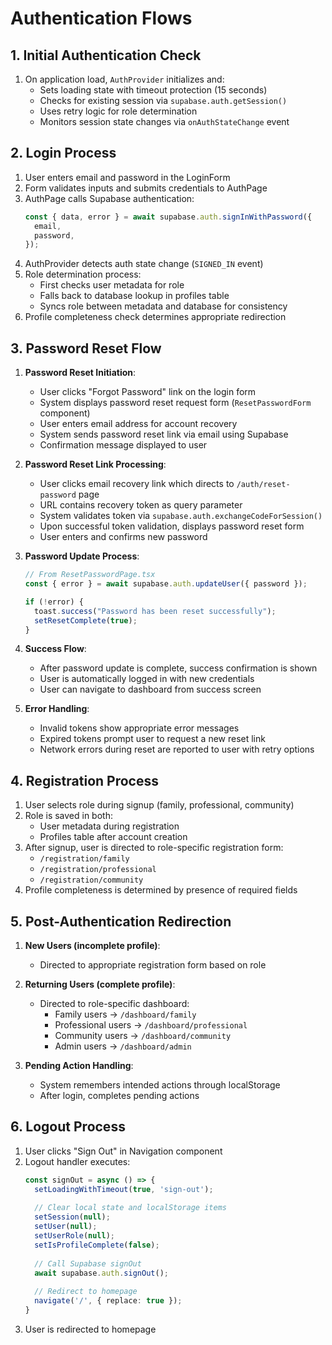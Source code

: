 
# Authentication Flows

## 1. Initial Authentication Check

1. On application load, `AuthProvider` initializes and:
   - Sets loading state with timeout protection (15 seconds)
   - Checks for existing session via `supabase.auth.getSession()`
   - Uses retry logic for role determination
   - Monitors session state changes via `onAuthStateChange` event

## 2. Login Process

1. User enters email and password in the LoginForm
2. Form validates inputs and submits credentials to AuthPage
3. AuthPage calls Supabase authentication:
   ```typescript
   const { data, error } = await supabase.auth.signInWithPassword({
     email,
     password,
   });
   ```
4. AuthProvider detects auth state change (`SIGNED_IN` event)
5. Role determination process:
   - First checks user metadata for role
   - Falls back to database lookup in profiles table
   - Syncs role between metadata and database for consistency
6. Profile completeness check determines appropriate redirection

## 3. Password Reset Flow

1. **Password Reset Initiation**:
   - User clicks "Forgot Password" link on the login form
   - System displays password reset request form (`ResetPasswordForm` component)
   - User enters email address for account recovery
   - System sends password reset link via email using Supabase
   - Confirmation message displayed to user

2. **Password Reset Link Processing**:
   - User clicks email recovery link which directs to `/auth/reset-password` page
   - URL contains recovery token as query parameter
   - System validates token via `supabase.auth.exchangeCodeForSession()`
   - Upon successful token validation, displays password reset form
   - User enters and confirms new password

3. **Password Update Process**:
   ```typescript
   // From ResetPasswordPage.tsx
   const { error } = await supabase.auth.updateUser({ password });
   
   if (!error) {
     toast.success("Password has been reset successfully");
     setResetComplete(true);
   }
   ```

4. **Success Flow**:
   - After password update is complete, success confirmation is shown
   - User is automatically logged in with new credentials
   - User can navigate to dashboard from success screen

5. **Error Handling**:
   - Invalid tokens show appropriate error messages
   - Expired tokens prompt user to request a new reset link
   - Network errors during reset are reported to user with retry options

## 4. Registration Process

1. User selects role during signup (family, professional, community)
2. Role is saved in both:
   - User metadata during registration
   - Profiles table after account creation
3. After signup, user is directed to role-specific registration form:
   - `/registration/family`
   - `/registration/professional`
   - `/registration/community`
4. Profile completeness is determined by presence of required fields

## 5. Post-Authentication Redirection

1. **New Users (incomplete profile)**:
   - Directed to appropriate registration form based on role

2. **Returning Users (complete profile)**:
   - Directed to role-specific dashboard:
     - Family users → `/dashboard/family`
     - Professional users → `/dashboard/professional`
     - Community users → `/dashboard/community`
     - Admin users → `/dashboard/admin`

3. **Pending Action Handling**:
   - System remembers intended actions through localStorage
   - After login, completes pending actions

## 6. Logout Process

1. User clicks "Sign Out" in Navigation component
2. Logout handler executes:
   ```typescript
   const signOut = async () => {
     setLoadingWithTimeout(true, 'sign-out');
     
     // Clear local state and localStorage items
     setSession(null);
     setUser(null);
     setUserRole(null);
     setIsProfileComplete(false);
     
     // Call Supabase signOut
     await supabase.auth.signOut();
     
     // Redirect to homepage
     navigate('/', { replace: true });
   }
   ```
3. User is redirected to homepage
